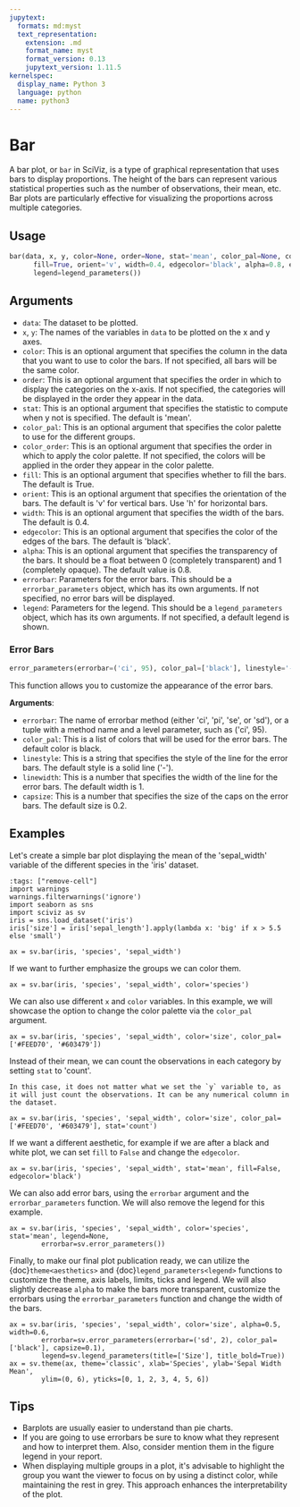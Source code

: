 ```yaml
---
jupytext:
  formats: md:myst
  text_representation:
    extension: .md
    format_name: myst
    format_version: 0.13
    jupytext_version: 1.11.5
kernelspec:
  display_name: Python 3
  language: python
  name: python3
---
```


# Bar

A bar plot, or `bar` in SciViz, is a type of graphical representation that uses bars to display proportions. The height of the bars can represent various statistical properties such as the number of observations, their mean, etc. Bar plots are particularly effective for visualizing the proportions across multiple categories.

## Usage
```python
bar(data, x, y, color=None, order=None, stat='mean', color_pal=None, color_order=None, 
      fill=True, orient='v', width=0.4, edgecolor='black', alpha=0.8, errorbar=None, 
      legend=legend_parameters())
```

## Arguments

- `data`: The dataset to be plotted.
- `x`, `y`: The names of the variables in `data` to be plotted on the x and y axes.
- `color`: This is an optional argument that specifies the column in the data that you want to use to color the bars. If not specified, all bars will be the same color.
- `order`: This is an optional argument that specifies the order in which to display the categories on the x-axis. If not specified, the categories will be displayed in the order they appear in the data.
- `stat`: This is an optional argument that specifies the statistic to compute when y not is specified. The default is 'mean'.
- `color_pal`: This is an optional argument that specifies the color palette to use for the different groups.
- `color_order`: This is an optional argument that specifies the order in which to apply the color palette. If not specified, the colors will be applied in the order they appear in the color palette.
- `fill`: This is an optional argument that specifies whether to fill the bars. The default is True.
- `orient`: This is an optional argument that specifies the orientation of the bars. The default is 'v' for vertical bars. Use 'h' for horizontal bars.
- `width`: This is an optional argument that specifies the width of the bars. The default is 0.4.
- `edgecolor`: This is an optional argument that specifies the color of the edges of the bars. The default is 'black'.
- `alpha`: This is an optional argument that specifies the transparency of the bars. It should be a float between 0 (completely transparent) and 1 (completely opaque). The default value is 0.8.
- `errorbar`: Parameters for the error bars. This should be a `errorbar_parameters` object, which has its own arguments. If not specified, no error bars will be displayed.
- `legend`: Parameters for the legend. This should be a `legend_parameters` object, which has its own arguments. If not specified, a default legend is shown.

### Error Bars

```python
error_parameters(errorbar=('ci', 95), color_pal=['black'], linestyle='-', linewidth=1, capsize=0.2)
```

This function allows you to customize the appearance of the error bars.

**Arguments**:
- `errorbar`: The name of errorbar method (either 'ci', 'pi', 'se', or 'sd'), or a tuple with a method name and a level parameter, such as ('ci', 95).
- `color_pal`: This is a list of colors that will be used for the error bars. The default color is black.
- `linestyle`: This is a string that specifies the style of the line for the error bars. The default style is a solid line ('-').
- `linewidth`: This is a number that specifies the width of the line for the error bars. The default width is 1.
- `capsize`: This is a number that specifies the size of the caps on the error bars. The default size is 0.2.

## Examples

Let's create a simple bar plot displaying the mean of the 'sepal_width' variable of the different species in the 'iris' dataset.
```{code-cell}
:tags: ["remove-cell"]
import warnings
warnings.filterwarnings('ignore')
import seaborn as sns
import sciviz as sv
iris = sns.load_dataset('iris')
iris['size'] = iris['sepal_length'].apply(lambda x: 'big' if x > 5.5 else 'small')
```

```{code-cell}
ax = sv.bar(iris, 'species', 'sepal_width')
```

If we want to further emphasize the groups we can color them.

```{code-cell}
ax = sv.bar(iris, 'species', 'sepal_width', color='species')
```

We can also use different `x` and `color` variables. In this example, we will showcase the option to change the color palette via the `color_pal` argument.

```{code-cell}
ax = sv.bar(iris, 'species', 'sepal_width', color='size', color_pal=['#FEED70', '#603479'])
```

Instead of their mean, we can count the observations in each category by setting `stat` to 'count'.

```{note}
In this case, it does not matter what we set the `y` variable to, as it will just count the observations. It can be any numerical column in the dataset.
```

```{code-cell}
ax = sv.bar(iris, 'species', 'sepal_width', color='size', color_pal=['#FEED70', '#603479'], stat='count')
```

If we want a different aesthetic, for example if we are after a black and white plot, we can set `fill` to `False` and change the `edgecolor`.

```{code-cell}
ax = sv.bar(iris, 'species', 'sepal_width', stat='mean', fill=False, edgecolor='black')
```

We can also add error bars, using the `errorbar` argument and the `errorbar_parameters` function. We will also remove the legend for this example.

```{code-cell}
ax = sv.bar(iris, 'species', 'sepal_width', color='species', stat='mean', legend=None,
        errorbar=sv.error_parameters())
```

Finally, to make our final plot publication ready, we can utilize the {doc}`theme<aesthetics>` and {doc}`legend_parameters<legend>` functions to customize the theme, axis labels, limits, ticks and legend. We will also slightly decrease `alpha` to make the bars more transparent, customize the errorbars using the `errorbar_parameters` function and change the width of the bars.

```{code-cell}
ax = sv.bar(iris, 'species', 'sepal_width', color='size', alpha=0.5, width=0.6,
        errorbar=sv.error_parameters(errorbar=('sd', 2), color_pal=['black'], capsize=0.1), 
        legend=sv.legend_parameters(title=['Size'], title_bold=True))
ax = sv.theme(ax, theme='classic', xlab='Species', ylab='Sepal Width Mean', 
        ylim=(0, 6), yticks=[0, 1, 2, 3, 4, 5, 6])
```

## Tips

- Barplots are usually easier to understand than pie charts.
- If you are going to use errorbars be sure to know what they represent and how to interpret them. Also, consider mention them in the figure legend in your report.
- When displaying multiple groups in a plot, it's advisable to highlight the group you want the viewer to focus on by using a distinct color, while maintaining the rest in grey. This approach enhances the interpretability of the plot.
